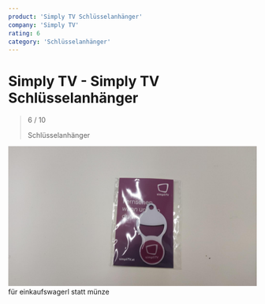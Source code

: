 ```yaml
---
product: 'Simply TV Schlüsselanhänger'
company: 'Simply TV'
rating: 6
category: 'Schlüsselanhänger'
---
```


# Simply TV - Simply TV Schlüsselanhänger
>
> 6 / 10
>
> Schlüsselanhänger

![Simply TV Schlüsselanhänger](./assets/simply-tv-simply-tv-schlüsselanhänger-c07aad24-470b-471a-88d4-ad6015ba1312.jpg)
für einkaufswagerl statt münze
